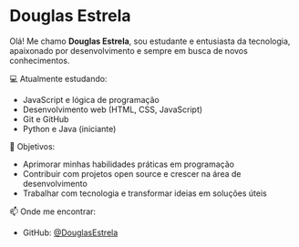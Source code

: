 # Douglas Estrela

Olá! Me chamo **Douglas Estrela**, sou estudante e entusiasta da tecnologia, apaixonado por desenvolvimento e sempre em busca de novos conhecimentos.

💻 Atualmente estudando:
- JavaScript e lógica de programação
- Desenvolvimento web (HTML, CSS, JavaScript)
- Git e GitHub
- Python e Java (iniciante)

🚀 Objetivos:
- Aprimorar minhas habilidades práticas em programação
- Contribuir com projetos open source e crescer na área de desenvolvimento
- Trabalhar com tecnologia e transformar ideias em soluções úteis

📫 Onde me encontrar:
- GitHub: [@DouglasEstrela](https://github.com/DouglasEstrela)
